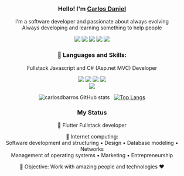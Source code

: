 <div align="center">

### Hello! I'm <a href="https://github.om/carlosdbarros">Carlos Daniel</a>

I'm a software developer and passionate about always evolving <br> Always developing and learning something to help people

<a href="https://www.linkedin.com/in/carllosdbarros/" target="_blank"><img src="https://img.shields.io/badge/LinkedIn-0077B5?style=for-the-badge&logo=linkedin&logoColor=white"/></a>
<a href="https://discordapp.com/users/591411599680733185"><img src="https://img.shields.io/badge/Discord-7289DA?style=for-the-badge&logo=discord&logoColor=white"/></a>
<a href="mailto:barros.carlosds@gmail.com?subject=Hi Carlos"><img src="https://img.shields.io/badge/Gmail-D14836?style=for-the-badge&logo=gmail&logoColor=white"/></a>
<a href="https://wa.me/qr/RAJXSKPEVVI4C1" target="_blank"><img src="https://img.shields.io/badge/WhatsApp-%2325D366?style=for-the-badge&logo=whatsapp&logoColor=white"/></a>
<a href="https://twitter.com/carlosdbarros_" target="_blank"><img src="https://img.shields.io/badge/Twitter-1DA1F2?style=for-the-badge&logo=twitter&logoColor=white"/></a>
  
### :dart: Languages and Skills:

Fullstack Javascript and C# (Asp.net MVC) Developer

<p>
  <img src="https://img.shields.io/badge/JavaScript-323330?style=for-the-badge&logo=javascript&logoColor=F7DF1E"/> 
  <img src="https://img.shields.io/badge/TypeScript-007ACC?style=for-the-badge&logo=typescript&logoColor=white"/> 
  <img src="https://img.shields.io/badge/Node.js-43853D?style=for-the-badge&logo=node.js&logoColor=white"/> 
  <img src="https://img.shields.io/badge/React-20232A?style=for-the-badge&logo=react&logoColor=61DAFB"/> </br>

  <img src="https://img.shields.io/badge/Git-F05032?style=for-the-badge&logo=git&logoColor=white"/> 
</p>

![carlosdbarros GitHub stats](https://github-readme-stats.vercel.app/api?username=carlosdbarros&show_icons=true&theme=dracula) &nbsp;
[![Top Langs](https://github-readme-stats.vercel.app/api/top-langs/?username=carlosdbarros&layout=compact&theme=dracula)](https://github.com/carlosdbarros/github-readme-stats)

<!-- STATUS (LIST) -->
### My Status

:briefcase: Flutter Fullstack developer

:office: Internet computing: </br>
Software development and structuring &bull; 
Design &bull; 
Database modeling &bull; 
Networks </br>
Management of operating systems &bull; 
Marketing &bull; 
Entrepreneurship

:rocket: Objective: Work with amazing people and technologies :heart:



<!--
**carlosdbarros/carlosdbarros** is a ✨ _special_ ✨ repository because its `README.md` (this file) appears on your GitHub profile.

Here are some ideas to get you started:

- 🔭 I’m currently working on ...
- 🌱 I’m currently learning ...
- 👯 I’m looking to collaborate on ...
- 🤔 I’m looking for help with ...
- 💬 Ask me about ...
- 📫 How to reach me: ...
- 😄 Pronouns: ...
- ⚡ Fun fact: ...
-->
